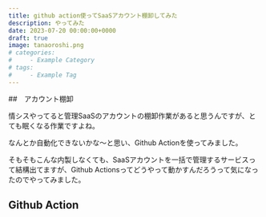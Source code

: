 ```yaml
---
title: github action使ってSaaSアカウント棚卸してみた
description: やってみた
date: 2023-07-20 00:00:00+0000
draft: true
image: tanaoroshi.png
# categories:
#     - Example Category
# tags:
#     - Example Tag
---
```


##　アカウント棚卸

情シスやってると管理SaaSのアカウントの棚卸作業があると思うんですが、とても眠くなる作業ですよね。

なんとか自動化できないかな～と思い、Github Actionを使ってみました。

そもそもこんな内製しなくても、SaaSアカウントを一括で管理するサービスって結構出てますが、Github Actionsってどうやって動かすんだろうって気になったのでやってみました。


## Github Action
